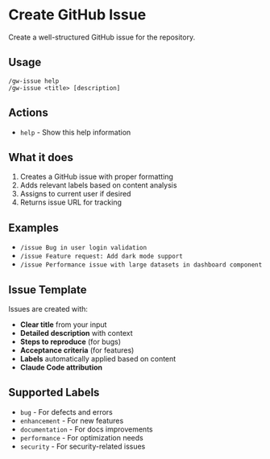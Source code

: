 # Create GitHub Issue

Create a well-structured GitHub issue for the repository.

## Usage
```
/gw-issue help
/gw-issue <title> [description]
```

## Actions
- `help` - Show this help information

## What it does
1. Creates a GitHub issue with proper formatting
2. Adds relevant labels based on content analysis
3. Assigns to current user if desired
4. Returns issue URL for tracking

## Examples
- `/issue Bug in user login validation`
- `/issue Feature request: Add dark mode support`
- `/issue Performance issue with large datasets in dashboard component`

## Issue Template
Issues are created with:
- **Clear title** from your input
- **Detailed description** with context
- **Steps to reproduce** (for bugs)
- **Acceptance criteria** (for features)
- **Labels** automatically applied based on content
- **Claude Code attribution**

## Supported Labels
- `bug` - For defects and errors
- `enhancement` - For new features
- `documentation` - For docs improvements
- `performance` - For optimization needs
- `security` - For security-related issues